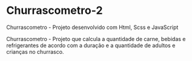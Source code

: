 # Churrascometro-2
 Churrascometro - Projeto desenvolvido com Html, Scss e JavaScript

 Churrascometro - Projeto que calcula a quantidade de carne, bebidas e refrigerantes
 de acordo com a duração e a quantidade de adultos e crianças no churrasco.
